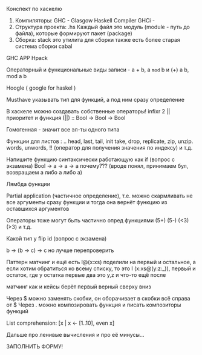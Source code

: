 Конспект по хаскелю
1. Компиляторы:
GHC - Glasgow Haskell Compiler
GHCi -
2. Структура проекта:
.hs
Каждый файл это модуль (module - путь до файла), которые формируют пакет (package)
3. Сборка:
stack это утилита для сборки 
также есть более старая система сборки cabal

GHC APP
Hpack

Операторный и функциональные виды записи - a + b, a `mod` b и (+) a b, mod a b

Hoogle ( google for haskel )

Musthave указывать тип для функций, а под ним сразу определение

В хаскеле можно создавать собственные операторы!
infixr 2 || приоритет и функция
(||) :: Bool -> Bool -> Bool


Гомогенная - значит все эл-ты одного типа

Функции для листов
:
..
head, last, tail, init
take, drop, replicate, zip, unzip. words, unwords, !! (оператор для получения значения по индексу)  и т.д.

Напишите функцию синтаксически работающую как if (вопрос с экзамена) Bool -> a -> a -> a почему??? (вроде понял, принимаем бул, возвращаем a либо a либо a)

Лямбда функции

Partial application (частичное определение), т.е. можно скармливать не все аргументы сразу функции и тогда она вернёт функцию из оставшихся аргументов

Операторы тоже могут быть частично опред функциями (5+) (5-) (<3) (>3) и т.д.

Какой тип у flip id (вопрос с экзамена)

b -> (b -> c) -> c но лучше перепроверить

Паттерн матчинг
и ещё есть l@(x:xs) поделили на первый и остальное, а если хотим обратиться ко всему списку, то это l
(x:xs@(y:z:_)), первый и остаток, где у остатка первые два это y,z и что-то ещё после

матчинг как и кейсы берёт первый верный сверху вниз

Через $ можно заменять скобки, он оборачивает в скобки всё справа от $
Через . можно композировать функция и писать композиторы функций


List comprehension:
[x | x <- [1..10], even x]

Дальше про ленивые вычисления и про её минусы...

ЗАПОЛНИТЬ ФОРМУ!